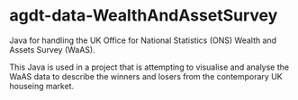 # agdt-data-WealthAndAssetSurvey
Java for handling the UK Office for National Statistics (ONS) Wealth and Assets Survey (WaAS).

This Java is used in a project that is attempting to visualise and analyse the WaAS data to describe the winners and losers from the contemporary UK houseing market.
